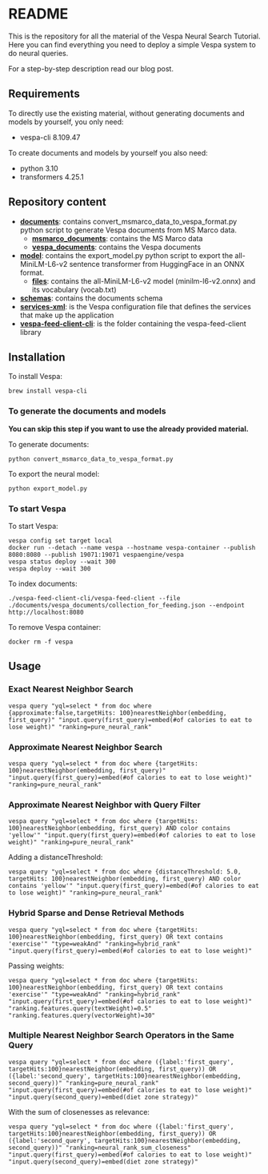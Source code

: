 # README #
This is the repository for all the material of the Vespa Neural Search Tutorial.
Here you can find everything you need to deploy a simple Vespa system to do neural queries.

For a step-by-step description read our blog post.

## Requirements ##
To directly use the existing material, without generating documents and models by yourself, you only need:
- vespa-cli 8.109.47

To create documents and models by yourself you also need:
- python 3.10
- transformers 4.25.1

## Repository content ##
- **[documents](documents)**: contains convert_msmarco_data_to_vespa_format.py python script to generate Vespa documents from MS Marco data.
  - **[msmarco_documents](documents/msmarco_documents)**: contains the MS Marco data
  - **[vespa_documents](documents/vespa_documents)**: contains the Vespa documents
- **[model](model)**: contains the export_model.py python script to export the all-MiniLM-L6-v2 sentence transformer from HuggingFace in an ONNX format.
  - **[files](files)**: contains the all-MiniLM-L6-v2 model (minilm-l6-v2.onnx) and its vocabulary (vocab.txt)
- **[schemas](schemas)**: contains the documents schema
- **[services-xml](services.xml)**: is the Vespa configuration file that defines the services that make up the application
- **[vespa-feed-client-cli](vespa-feed-client-cli)**: is the folder containing the vespa-feed-client library

## Installation ##
To install Vespa:
````
brew install vespa-cli
````
### To generate the documents and models ###
**You can skip this step if you want to use the already provided material.**

To generate documents:
````
python convert_msmarco_data_to_vespa_format.py
````
To export the neural model:
````
python export_model.py
````
### To start Vespa ###
To start Vespa:
````
vespa config set target local
docker run --detach --name vespa --hostname vespa-container --publish 8080:8080 --publish 19071:19071 vespaengine/vespa
vespa status deploy --wait 300
vespa deploy --wait 300
````
To index documents:
````
./vespa-feed-client-cli/vespa-feed-client --file ./documents/vespa_documents/collection_for_feeding.json --endpoint http://localhost:8080
````
To remove Vespa container:
````
docker rm -f vespa
````

## Usage ##
### Exact Nearest Neighbor Search ###
````
vespa query "yql=select * from doc where {approximate:false,targetHits: 100}nearestNeighbor(embedding, first_query)" "input.query(first_query)=embed(#of calories to eat to lose weight)" "ranking=pure_neural_rank"
````
### Approximate Nearest Neighbor Search ###
````
vespa query "yql=select * from doc where {targetHits: 100}nearestNeighbor(embedding, first_query)" "input.query(first_query)=embed(#of calories to eat to lose weight)" "ranking=pure_neural_rank"
````
### Approximate Nearest Neighbor with Query Filter ###
````
vespa query "yql=select * from doc where {targetHits: 100}nearestNeighbor(embedding, first_query) AND color contains 'yellow'" "input.query(first_query)=embed(#of calories to eat to lose weight)" "ranking=pure_neural_rank"
````
Adding a distanceThreshold:
````
vespa query "yql=select * from doc where {distanceThreshold: 5.0, targetHits: 100}nearestNeighbor(embedding, first_query) AND color contains 'yellow'" "input.query(first_query)=embed(#of calories to eat to lose weight)" "ranking=pure_neural_rank"
````
### Hybrid Sparse and Dense Retrieval Methods ###
````
vespa query "yql=select * from doc where {targetHits: 100}nearestNeighbor(embedding, first_query) OR text contains 'exercise'" "type=weakAnd" "ranking=hybrid_rank" "input.query(first_query)=embed(#of calories to eat to lose weight)"
````
Passing weights:
````
vespa query "yql=select * from doc where {targetHits: 100}nearestNeighbor(embedding, first_query) OR text contains 'exercise'" "type=weakAnd" "ranking=hybrid_rank" "input.query(first_query)=embed(#of calories to eat to lose weight)" "ranking.features.query(textWeight)=0.5" "ranking.features.query(vectorWeight)=30"
````
### Multiple Nearest Neighbor Search Operators in the Same Query ###
````
vespa query "yql=select * from doc where ({label:'first_query', targetHits:100}nearestNeighbor(embedding, first_query)) OR ({label:'second_query', targetHits:100}nearestNeighbor(embedding, second_query))" "ranking=pure_neural_rank" "input.query(first_query)=embed(#of calories to eat to lose weight)" "input.query(second_query)=embed(diet zone strategy)"
````
With the sum of closenesses as relevance:
````
vespa query "yql=select * from doc where ({label:'first_query', targetHits:100}nearestNeighbor(embedding, first_query)) OR ({label:'second_query', targetHits:100}nearestNeighbor(embedding, second_query))" "ranking=neural_rank_sum_closeness" "input.query(first_query)=embed(#of calories to eat to lose weight)" "input.query(second_query)=embed(diet zone strategy)"
````
